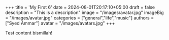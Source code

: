+++
title = 'My First 6'
date = 2024-08-01T20:17:10+05:00
draft = false
description = "This is a description"
image = "/images/avatar.jpg"
imageBig = "/images/avatar.jpg" 
categories = ["general","life","music"] 
authors = ["Syed Ammar"]
avatar = "/images/avatars.jpg"
+++

Test content bismillah!